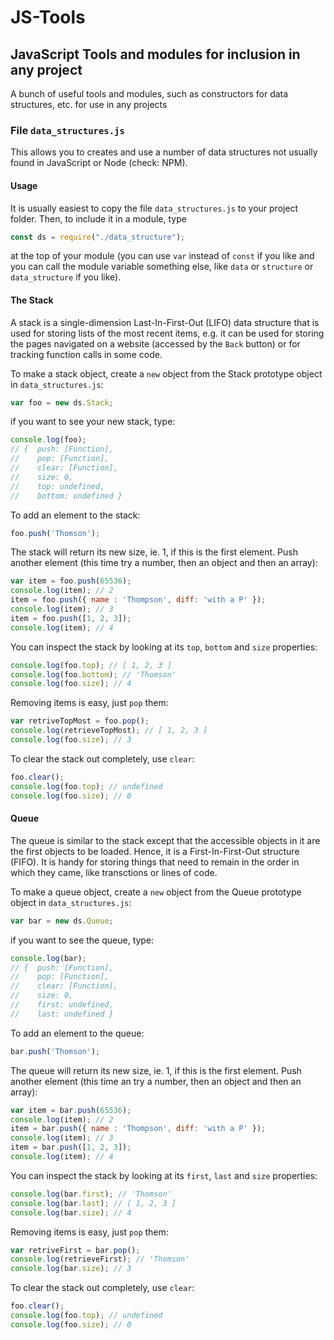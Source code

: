 # JS-Tools

## JavaScript Tools and modules for inclusion in any project

A bunch of useful tools and modules, such as constructors for data structures, etc. for use in any projects

### File `data_structures.js`
This allows you to creates and use a number of data structures not usually found in JavaScript or Node (check: NPM).
#### Usage
It is usually easiest to copy the file `data_structures.js` to your project folder. Then, to include it in a module, type
```javascript
const ds = require("./data_structure");
```
at the top of your module (you can use `var` instead of `const` if you like and you can call the module variable something else, like `data` or `structure` or `data_structure` if you like).

#### The Stack
A stack is a single-dimension Last-In-First-Out (LIFO) data structure that is used for storing lists of the most recent items, e.g. it can be used for storing the pages navigated on a website (accessed by the `Back` button) or for tracking function calls in some code.

To make a stack object, create a `new` object from the Stack prototype object in `data_structures.js`:
```javascript
var foo = new ds.Stack;
```
if you want to see your new stack, type:
```javascript
console.log(foo);
// {  push: [Function],
//    pop: [Function],
//    clear: [Function],
//    size: 0,
//    top: undefined,
//    bottom: undefined }
```
To add an element to the stack:
```javascript
foo.push('Thomson');
```
The stack will return its new size, ie. 1, if this is the first element. Push another element (this time try a number, then an object and then an array):
```javascript
var item = foo.push(65536);
console.log(item); // 2
item = foo.push({ name : 'Thompson', diff: 'with a P' });
console.log(item); // 3
item = foo.push([1, 2, 3]);
console.log(item); // 4
```
You can inspect the stack by looking at its `top`, `bottom` and `size` properties:
```javascript
console.log(foo.top); // [ 1, 2, 3 ]
console.log(foo.bottom); // 'Thomson'
console.log(foo.size); // 4
```
Removing items is easy, just `pop` them:
```javascript
var retriveTopMost = foo.pop();
console.log(retrieveTopMost); // [ 1, 2, 3 ]
console.log(foo.size); // 3
```
To clear the stack out completely, use `clear`:
```javascript
foo.clear();
console.log(foo.top); // undefined
console.log(foo.size); // 0
```

#### Queue
The queue is similar to the stack except that the accessible objects in it are the first objects to be loaded. Hence, it is a First-In-First-Out structure (FIFO). It is handy for storing things that need to remain in the order in which they came, like transctions or lines of code.

To make a queue object, create a `new` object from the Queue prototype object in `data_structures.js`:
```javascript
var bar = new ds.Queue;
```
if you want to see the queue, type:
```javascript
console.log(bar);
// {  push: [Function],
//    pop: [Function],
//    clear: [Function],
//    size: 0,
//    first: undefined,
//    last: undefined }
```

To add an element to the queue:
```javascript
bar.push('Thomson');
```
The queue will return its new size, ie. 1, if this is the first element. Push another element (this time an try a number, then an object and then an array):
```javascript
var item = bar.push(65536);
console.log(item); // 2
item = bar.push({ name : 'Thompson', diff: 'with a P' });
console.log(item); // 3
item = bar.push([1, 2, 3]);
console.log(item); // 4
```
You can inspect the stack by looking at its `first`, `last` and `size` properties:
```javascript
console.log(bar.first); // 'Thomson'
console.log(bar.last); // [ 1, 2, 3 ]
console.log(bar.size); // 4
```
Removing items is easy, just `pop` them:
```javascript
var retriveFirst = bar.pop();
console.log(retrieveFirst); // 'Thomson'
console.log(bar.size); // 3
```
To clear the stack out completely, use `clear`:
```javascript
foo.clear();
console.log(foo.top); // undefined
console.log(foo.size); // 0
```
